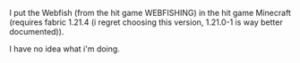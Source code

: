 I put the Webfish (from the hit game WEBFISHING) in the hit game Minecraft (requires fabric 1.21.4 (i regret choosing this version, 1.21.0-1 is way better documented)).

I have no idea what i'm doing.

